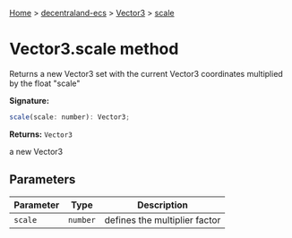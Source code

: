 [Home](./index) &gt; [decentraland-ecs](./decentraland-ecs.md) &gt; [Vector3](./decentraland-ecs.vector3.md) &gt; [scale](./decentraland-ecs.vector3.scale.md)

# Vector3.scale method

Returns a new Vector3 set with the current Vector3 coordinates multiplied by the float "scale"

**Signature:**
```javascript
scale(scale: number): Vector3;
```
**Returns:** `Vector3`

a new Vector3

## Parameters

|  Parameter | Type | Description |
|  --- | --- | --- |
|  `scale` | `number` | defines the multiplier factor |

